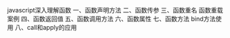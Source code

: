 javascript深入理解函数
一、函数声明方法
二、函数传参
三、函数重名 函数重载案例
四、函数返回值
五、函数调用方法
六、函数属性
七、函数方法  bind方法使用
八、call和apply的应用
